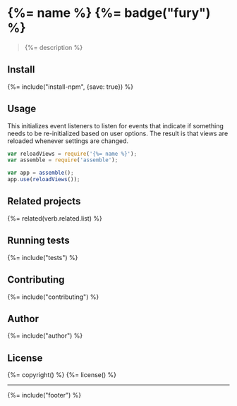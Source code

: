 # {%= name %} {%= badge("fury") %}

> {%= description %}

## Install
{%= include("install-npm", {save: true}) %}

## Usage

This initializes event listeners to listen for events that indicate if something needs to be re-initialized based on user options. The result is that views are reloaded whenever settings are changed.

```js
var reloadViews = require('{%= name %}');
var assemble = require('assemble');

var app = assemble();
app.use(reloadViews());
```

## Related projects
{%= related(verb.related.list) %}  

## Running tests
{%= include("tests") %}

## Contributing
{%= include("contributing") %}

## Author
{%= include("author") %}

## License
{%= copyright() %}
{%= license() %}

***

{%= include("footer") %}
